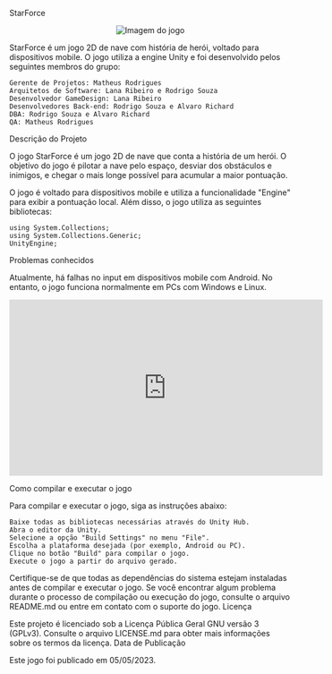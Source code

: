 StarForce
<p align="center">
  <img src="https://i.imgur.com/zzm2EQq.png" alt="Imagem do jogo" />
</p>

StarForce é um jogo 2D de nave com história de herói, voltado para dispositivos mobile. O jogo utiliza a engine Unity e foi desenvolvido pelos seguintes membros do grupo:

    Gerente de Projetos: Matheus Rodrigues
    Arquitetos de Software: Lana Ribeiro e Rodrigo Souza
    Desenvolvedor GameDesign: Lana Ribeiro
    Desenvolvedores Back-end: Rodrigo Souza e Alvaro Richard
    DBA: Rodrigo Souza e Alvaro Richard
    QA: Matheus Rodrigues

Descrição do Projeto

O jogo StarForce é um jogo 2D de nave que conta a história de um herói. O objetivo do jogo é pilotar a nave pelo espaço, desviar dos obstáculos e inimigos, e chegar o mais longe possível para acumular a maior pontuação.

O jogo é voltado para dispositivos mobile e utiliza a funcionalidade "Engine" para exibir a pontuação local. Além disso, o jogo utiliza as seguintes bibliotecas:

    using System.Collections;
    using System.Collections.Generic;
    UnityEngine;

Problemas conhecidos

Atualmente, há falhas no input em dispositivos mobile com Android. No entanto, o jogo funciona normalmente em PCs com Windows e Linux.

<iframe width="560" height="315" src="https://youtu.be/aEPwJ4XZwks" frameborder="0" allowfullscreen></iframe>



Como compilar e executar o jogo

Para compilar e executar o jogo, siga as instruções abaixo:

    Baixe todas as bibliotecas necessárias através do Unity Hub.
    Abra o editor da Unity.
    Selecione a opção "Build Settings" no menu "File".
    Escolha a plataforma desejada (por exemplo, Android ou PC).
    Clique no botão "Build" para compilar o jogo.
    Execute o jogo a partir do arquivo gerado.

Certifique-se de que todas as dependências do sistema estejam instaladas antes de compilar e executar o jogo. Se você encontrar algum problema durante o processo de compilação ou execução do jogo, consulte o arquivo README.md ou entre em contato com o suporte do jogo.
Licença

Este projeto é licenciado sob a Licença Pública Geral GNU versão 3 (GPLv3). Consulte o arquivo LICENSE.md para obter mais informações sobre os termos da licença.
Data de Publicação

Este jogo foi publicado em 05/05/2023.
